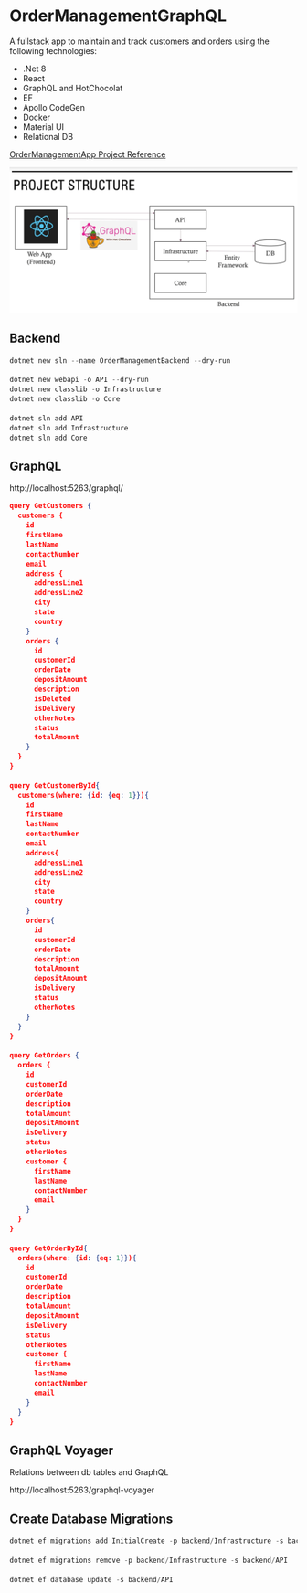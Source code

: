 # OrderManagementGraphQL

A fullstack app to maintain and track customers and orders using the following technologies:

- .Net 8
- React
- GraphQL and HotChocolat
- EF
- Apollo CodeGen
- Docker
- Material UI
- Relational DB

[OrderManagementApp Project Reference](https://github.com/ivanthagura/OrderManagementApp)

![Project Diagram](./.resources/images/001_project_diagram.png)

## Backend

```powershell
dotnet new sln --name OrderManagementBackend --dry-run

dotnet new webapi -o API --dry-run
dotnet new classlib -o Infrastructure
dotnet new classlib -o Core

dotnet sln add API
dotnet sln add Infrastructure
dotnet sln add Core
```

## GraphQL

http://localhost:5263/graphql/

```json
query GetCustomers {
  customers {
    id
    firstName
    lastName
    contactNumber
    email
    address {
      addressLine1
      addressLine2
      city
      state
      country
    }
    orders {
      id
      customerId
      orderDate
      depositAmount
      description
      isDeleted
      isDelivery
      otherNotes
      status
      totalAmount
    }
  }
}

query GetCustomerById{
  customers(where: {id: {eq: 1}}){
    id
    firstName
    lastName
    contactNumber
    email
    address{
      addressLine1
      addressLine2
      city
      state
      country
    }
    orders{
      id
      customerId
      orderDate
      description
      totalAmount
      depositAmount
      isDelivery
      status
      otherNotes
    }
  }
}

query GetOrders {
  orders {
    id
    customerId
    orderDate
    description
    totalAmount
    depositAmount
    isDelivery
    status
    otherNotes
    customer {
      firstName
      lastName
      contactNumber
      email
    }
  }
}

query GetOrderById{
  orders(where: {id: {eq: 1}}){
    id
    customerId
    orderDate
    description
    totalAmount
    depositAmount
    isDelivery
    status
    otherNotes
    customer {
      firstName
      lastName
      contactNumber
      email
    }
  }
}
```

## GraphQL Voyager

Relations between db tables and GraphQL

http://localhost:5263/graphql-voyager

## Create Database Migrations

```powershell
dotnet ef migrations add InitialCreate -p backend/Infrastructure -s backend/API -o Migrations

dotnet ef migrations remove -p backend/Infrastructure -s backend/API

dotnet ef database update -s backend/API
```
